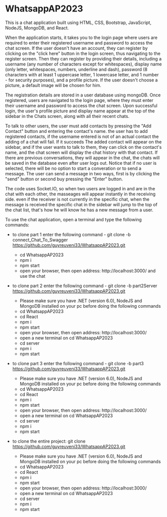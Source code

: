 # WhatsappAP2023

This is a chat application built using HTML, CSS, Bootstrap, JavaScript, NodeJS, MongoDB, and React.

When the application starts, it takes you to the login page where users are required to enter their registered username and password to access the chat screen. If the user doesn't have an account, they can register by clicking on the "click here" button in the login screen, thus navigating to the register screen. Then they can register by providing their details, including a username (any number of characters except for whitespaces), display name (only letter, whitespaces, numbers, underline and dash), password (8 characters with at least 1 uppercase letter, 1 lowercase letter, and 1 number - for security purposes), and a profile picture. If the user doesn't choose a picture, a default image will be chosen for him.

The registration details are stored in a user database using mongoDB. Once registered, users are navigated to the login page, where they must enter their username and password to access the chat screen. Upon successful login, the user's profile picture and display name appear at the top of the sidebar in the Chats screen, along with all their recent chats.

To talk to other users, the user must add contacts by pressing the "Add Contact" button and entering the contact's name. the user has to add registered contacts, if the username entered is not of an actual contact the adding of a chat will fail. If it succeeds The added contact will appear on the sidebar, and if the user wants to talk to them, they can click on the contact's name, and the chat screen will display the chat history with that contact. If there are previous conversations, they will appear in the chat, the chats will be saved in the database even after user logs out. Notice that if no user is selected, there will be no option to start a converation or to send a message.
The user can send a message in two ways, first is by clicking the "send" button or second buy pressing the "Enter" button.

The code uses Socket.IO, so when two users are logged in and are in the chat with each other, the masseages will appear instantly in the receiving side. even if the receiver is not currently in the specific chat, when the message is received the specific chat in the sidebar will jump to the top of the chat list, that's how he will know he has a new message from a user.

To use the chat application, open a terminal and type the following commands:

- to clone part 1 enter the following command - git clone -b connect_Chat_To_Swagger https://github.com/guyreuveni33/WhatsappAP2023.git
  - cd WhatsappAP2023
  - npm i
  - npm start
  - open your browser, then open address: http://localhost:3000/ and use the chat


- to clone part 2 enter the following command - git clone -b part2Server https://github.com/guyreuveni33/WhatsappAP2023.git
  - Please make sure you have .NET (version 6.0), NodeJS and MongoDB installed on your pc before doing the following commands
  - cd WhatsappAP2023
  - cd React
  - npm i
  - npm start
  - open your browser, then open address: http://localhost:3000/
  - open a new terminal on cd WhatsappAP2023
  - cd server
  - npm i
  - npm start

- to clone part 3 enter the following command - git clone -b part3 https://github.com/guyreuveni33/WhatsappAP2023.git
  - Please make sure you have .NET (version 6.0), NodeJS and MongoDB installed on your pc before doing the following commands
  - cd WhatsappAP2023
  - cd React
  - npm i
  - npm start
  - open your browser, then open address: http://localhost:3000/
  - open a new terminal on cd WhatsappAP2023
  - cd server
  - npm i
  - npm start

- to clone the entire project: git clone https://github.com/guyreuveni33/WhatsappAP2023.git
  - Please make sure you have .NET (version 6.0), NodeJS and MongoDB installed on your pc before doing the following commands
  - cd WhatsappAP2023
  - cd React
  - npm i
  - npm start
  - open your browser, then open address: http://localhost:3000/
  - open a new terminal on cd WhatsappAP2023
  - cd server
  - npm i
  - npm start
